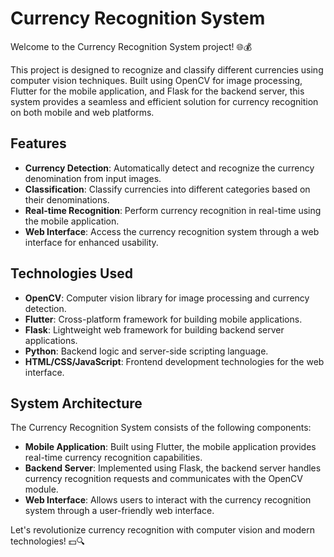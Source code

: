 # Currency Recognition System

Welcome to the Currency Recognition System project! 🌐💰

This project is designed to recognize and classify different currencies using computer vision techniques. Built using OpenCV for image processing, Flutter for the mobile application, and Flask for the backend server, this system provides a seamless and efficient solution for currency recognition on both mobile and web platforms.

## Features

- **Currency Detection**: Automatically detect and recognize the currency denomination from input images.
- **Classification**: Classify currencies into different categories based on their denominations.
- **Real-time Recognition**: Perform currency recognition in real-time using the mobile application.
- **Web Interface**: Access the currency recognition system through a web interface for enhanced usability.

## Technologies Used

- **OpenCV**: Computer vision library for image processing and currency detection.
- **Flutter**: Cross-platform framework for building mobile applications.
- **Flask**: Lightweight web framework for building backend server applications.
- **Python**: Backend logic and server-side scripting language.
- **HTML/CSS/JavaScript**: Frontend development technologies for the web interface.

## System Architecture

The Currency Recognition System consists of the following components:

- **Mobile Application**: Built using Flutter, the mobile application provides real-time currency recognition capabilities.
- **Backend Server**: Implemented using Flask, the backend server handles currency recognition requests and communicates with the OpenCV module.
- **Web Interface**: Allows users to interact with the currency recognition system through a user-friendly web interface.

Let's revolutionize currency recognition with computer vision and modern technologies! 💵🔍

